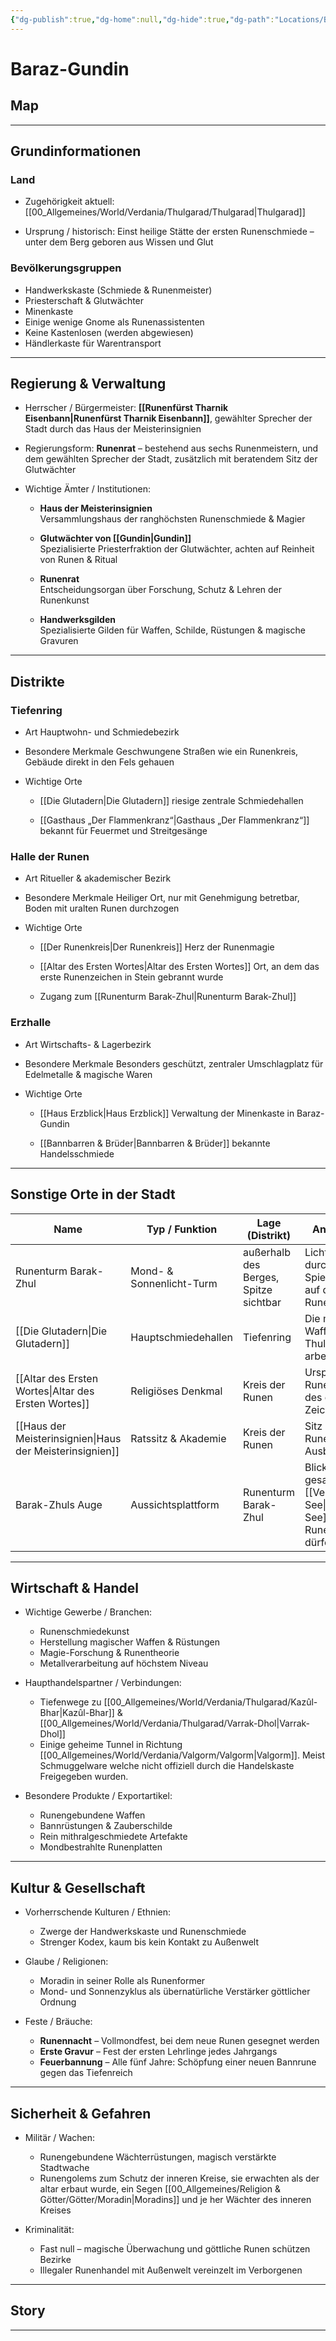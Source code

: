 ```yaml
---
{"dg-publish":true,"dg-home":null,"dg-hide":true,"dg-path":"Locations/Baraz-Gundin.md","name":"Baraz-Gundin","kontinent":"Verdania","bevölkerungsstruktur":["Zwergisch"],"besonderheit":"Ausschließlich Unterirdisch bis auf einen Turm","tags":["stadt","ort","dwarf","thulgarad"],"permalink":"/locations/baraz-gundin/","hide":true,"dgPassFrontmatter":true}
---
```



# **Baraz-Gundin**

## **Map**




---

## **Grundinformationen**

### Land

- Zugehörigkeit aktuell: 
	 [[00_Allgemeines/World/Verdania/Thulgarad/Thulgarad\|Thulgarad]]

- Ursprung / historisch:
     Einst heilige Stätte der ersten Runenschmiede – unter dem Berg geboren aus Wissen und Glut

### Bevölkerungsgruppen

- Handwerkskaste (Schmiede & Runenmeister)
- Priesterschaft & Glutwächter
- Minenkaste
- Einige wenige Gnome als Runenassistenten
- Keine Kastenlosen (werden abgewiesen)
- Händlerkaste für Warentransport
---


## **Regierung & Verwaltung**

- Herrscher / Bürgermeister: 
	 **[[Runenfürst Tharnik Eisenbann\|Runenfürst Tharnik Eisenbann]]**, gewählter Sprecher der Stadt durch das Haus der Meisterinsignien
    
- Regierungsform: 
	 **Runenrat** – bestehend aus sechs Runenmeistern, und dem gewählten Sprecher der Stadt, zusätzlich mit beratendem Sitz der Glutwächter
    
- Wichtige Ämter / Institutionen: 
	 - **Haus der Meisterinsignien**  
     Versammlungshaus der ranghöchsten Runenschmiede & Magier
    
	- **Glutwächter von [[Gundin\|Gundin]]**  
     Spezialisierte Priesterfraktion der Glutwächter, achten auf Reinheit von Runen & Ritual
    
	- **Runenrat**  
     Entscheidungsorgan über Forschung, Schutz & Lehren der Runenkunst
    
	- **Handwerksgilden**  
     Spezialisierte Gilden für Waffen, Schilde, Rüstungen & magische Gravuren
    

---

## **Distrikte**

### Tiefenring

- Art
	 Hauptwohn- und Schmiedebezirk

- Besondere Merkmale
	 Geschwungene Straßen wie ein Runenkreis, Gebäude direkt in den Fels gehauen

- Wichtige Orte
    - [[Die Glutadern\|Die Glutadern]] 
         riesige zentrale Schmiedehallen
    
    - [[Gasthaus „Der Flammenkranz“\|Gasthaus „Der Flammenkranz“]]
         bekannt für Feuermet und Streitgesänge

### Halle der Runen

- Art
	 Ritueller & akademischer Bezirk

- Besondere Merkmale
	 Heiliger Ort, nur mit Genehmigung betretbar, Boden mit uralten Runen durchzogen

- Wichtige Orte    
    - [[Der Runenkreis\|Der Runenkreis]]
		 Herz der Runenmagie

    - [[Altar des Ersten Wortes\|Altar des Ersten Wortes]]
         Ort, an dem das erste Runenzeichen in Stein gebrannt wurde
	
	- Zugang zum [[Runenturm Barak-Zhul\|Runenturm Barak-Zhul]]
		

### Erzhalle

- Art
	 Wirtschafts- & Lagerbezirk

- Besondere Merkmale
	 Besonders geschützt, zentraler Umschlagplatz für Edelmetalle & magische Waren

- Wichtige Orte    
    - [[Haus Erzblick\|Haus Erzblick]]
         Verwaltung der Minenkaste in Baraz-Gundin
    
    - [[Bannbarren & Brüder\|Bannbarren & Brüder]]
         bekannte Handelsschmiede

---

## **Sonstige Orte in der Stadt**

| Name                          | Typ / Funktion           | Lage (Distrikt)                       | Anmerkungen                                                             |
| ----------------------------- | ------------------------ | ------------------------------------- | ----------------------------------------------------------------------- |
| Runenturm Barak-Zhul          | Mond- & Sonnenlicht-Turm | außerhalb des Berges, Spitze sichtbar | Licht fällt gezielt durch Spiegelschächte auf den Runenkreis            |
| [[Die Glutadern\|Die Glutadern]]             | Hauptschmiedehallen      | Tiefenring                            | Die mächtigsten Waffenschmiede Thulgarads arbeiten hier                 |
| [[Altar des Ersten Wortes\|Altar des Ersten Wortes]]   | Religiöses Denkmal       | Kreis der Runen                       | Ursprung der Runenmagie – Ort des ersten Zeichens                       |
| [[Haus der Meisterinsignien\|Haus der Meisterinsignien]] | Ratssitz & Akademie      | Kreis der Runen                       | Sitz des Runenrats & Ausbildungsstätte                                  |
| Barak-Zhuls Auge              | Aussichtsplattform       | Runenturm Barak-Zhul                  | Blick über den gesamten [[Velmar-See\|Velmar-See]] – nur Runenmeister dürfen hinauf |

---

## **Wirtschaft & Handel**

- Wichtige Gewerbe / Branchen: 
	- Runenschmiedekunst    
	- Herstellung magischer Waffen & Rüstungen    
	- Magie-Forschung & Runentheorie    
	- Metallverarbeitung auf höchstem Niveau
    
- Haupthandelspartner / Verbindungen: 
	- Tiefenwege zu [[00_Allgemeines/World/Verdania/Thulgarad/Kazûl-Bhar\|Kazûl-Bhar]] & [[00_Allgemeines/World/Verdania/Thulgarad/Varrak-Dhol\|Varrak-Dhol]]
	- Einige geheime Tunnel in Richtung [[00_Allgemeines/World/Verdania/Valgorm/Valgorm\|Valgorm]]. Meist Schmuggelware welche nicht offiziell durch die Handelskaste Freigegeben wurden.
    
- Besondere Produkte / Exportartikel: 
	- Runengebundene Waffen    
	- Bannrüstungen & Zauberschilde    
	- Rein mithralgeschmiedete Artefakte    
	- Mondbestrahlte Runenplatten
    

---

## **Kultur & Gesellschaft**

- Vorherrschende Kulturen / Ethnien: 
	- Zwerge der Handwerkskaste und Runenschmiede    
	- Strenger Kodex, kaum bis kein Kontakt zu Außenwelt

- Glaube / Religionen: 
	- Moradin in seiner Rolle als Runenformer    
	- Mond- und Sonnenzyklus als übernatürliche Verstärker göttlicher Ordnung

- Feste / Bräuche: 
	- **Runennacht** – Vollmondfest, bei dem neue Runen gesegnet werden    
	- **Erste Gravur** – Fest der ersten Lehrlinge jedes Jahrgangs    
	- **Feuerbannung** – Alle fünf Jahre: Schöpfung einer neuen Bannrune gegen das Tiefenreich


---

## **Sicherheit & Gefahren**

- Militär / Wachen: 
	- Runengebundene Wächterrüstungen, magisch verstärkte Stadtwache    
	- Runengolems zum Schutz der inneren Kreise, sie erwachten als der altar erbaut wurde, ein Segen [[00_Allgemeines/Religion & Götter/Götter/Moradin\|Moradins]] und je her Wächter des inneren Kreises

- Kriminalität: 
	- Fast null – magische Überwachung und göttliche Runen schützen Bezirke    
	- Illegaler Runenhandel mit Außenwelt vereinzelt im Verborgenen

---

## **Story**



---
